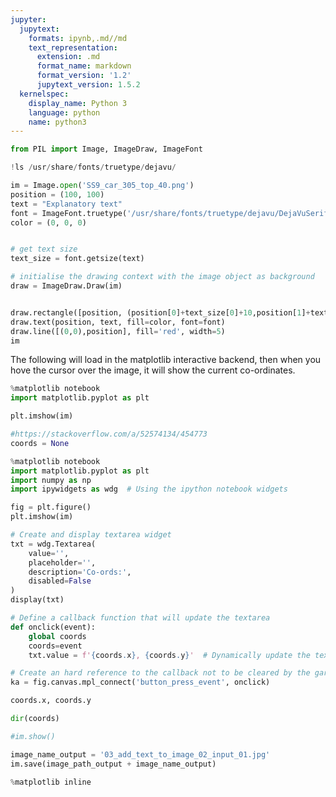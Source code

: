 ```yaml
---
jupyter:
  jupytext:
    formats: ipynb,.md//md
    text_representation:
      extension: .md
      format_name: markdown
      format_version: '1.2'
      jupytext_version: 1.5.2
  kernelspec:
    display_name: Python 3
    language: python
    name: python3
---
```


```python
from PIL import Image, ImageDraw, ImageFont
```

```python
!ls /usr/share/fonts/truetype/dejavu/
```

```python
im = Image.open('SS9_car_305_top_40.png')
position = (100, 100)
text = "Explanatory text"
font = ImageFont.truetype('/usr/share/fonts/truetype/dejavu/DejaVuSerif-Bold.ttf', 64)
color = (0, 0, 0)
```

```python

# get text size
text_size = font.getsize(text)

# initialise the drawing context with the image object as background
draw = ImageDraw.Draw(im)


draw.rectangle([position, (position[0]+text_size[0]+10,position[1]+text_size[1]+10)], fill='orange', outline='orange', width=5)
draw.text(position, text, fill=color, font=font)
draw.line([(0,0),position], fill='red', width=5)
im
```

The following will load in the matplotlib interactive backend, then when you hove the cursor over the image, it will show the current co-ordinates.

```python
%matplotlib notebook
import matplotlib.pyplot as plt

plt.imshow(im)
```

```python
#https://stackoverflow.com/a/52574134/454773
coords = None

%matplotlib notebook
import matplotlib.pyplot as plt
import numpy as np
import ipywidgets as wdg  # Using the ipython notebook widgets

fig = plt.figure()
plt.imshow(im)

# Create and display textarea widget
txt = wdg.Textarea(
    value='',
    placeholder='',
    description='Co-ords:',
    disabled=False
)
display(txt)

# Define a callback function that will update the textarea
def onclick(event):
    global coords
    coords=event
    txt.value = f'{coords.x}, {coords.y}'  # Dynamically update the text box above

# Create an hard reference to the callback not to be cleared by the garbage collector
ka = fig.canvas.mpl_connect('button_press_event', onclick)
```

```python
coords.x, coords.y
```

```python
dir(coords)
```

```python
#im.show()
```

```python
image_name_output = '03_add_text_to_image_02_input_01.jpg'
im.save(image_path_output + image_name_output)
```

```python
%matplotlib inline
```

```python

```
